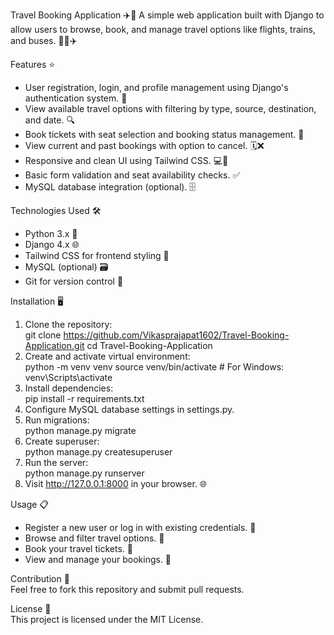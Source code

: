 Travel Booking Application ✈️🧳
A simple web application built with Django to allow users to browse, book, and manage travel options like flights, trains, and buses. 🚆🚌✈️

Features ⭐
- User registration, login, and profile management using Django's authentication system. 🔐
- View available travel options with filtering by type, source, destination, and date. 🔍
- Book tickets with seat selection and booking status management. 🎫
- View current and past bookings with option to cancel. 🗓️❌
- Responsive and clean UI using Tailwind CSS. 💻📱
- Basic form validation and seat availability checks. ✅
- MySQL database integration (optional). 🗄️

Technologies Used 🛠️
- Python 3.x 🐍  
- Django 4.x 🌐  
- Tailwind CSS for frontend styling 🎨  
- MySQL (optional) 🗃️  
- Git for version control 🔧  

Installation 🖥️
1. Clone the repository:  
   git clone https://github.com/Vikasprajapat1602/Travel-Booking-Application.git
   cd Travel-Booking-Application
2. Create and activate virtual environment:  
   python -m venv venv
   source venv/bin/activate   # For Windows: venv\Scripts\activate
3. Install dependencies:  
   pip install -r requirements.txt
4. Configure MySQL database settings in settings.py.
5. Run migrations:  
   python manage.py migrate
6. Create superuser:  
   python manage.py createsuperuser
7. Run the server:  
   python manage.py runserver
8. Visit http://127.0.0.1:8000 in your browser. 🌐

Usage 📋
- Register a new user or log in with existing credentials. 👤  
- Browse and filter travel options. 🔎  
- Book your travel tickets. 🛒  
- View and manage your bookings. 📅  

Contribution 🤝  
Feel free to fork this repository and submit pull requests.

License 📄  
This project is licensed under the MIT License.
